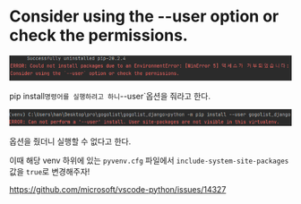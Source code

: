 # Consider using the --user option or check the permissions.

![img](../img/img01.png)

pip install` 명령어를 실행하려고 하니 `--user`옵션을 줘라고 한다.



![img](../img/img02.png)

옵션을 줬더니 실행할 수 없다고 한다.

이때 해당 venv 하위에 있는 `pyvenv.cfg` 파일에서 `include-system-site-packages` 값을 `true`로 변경해주자!



https://github.com/microsoft/vscode-python/issues/14327

